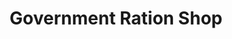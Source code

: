 ---
title: "Government Ration Shop"
url: /sulthan-bathery/government-ration-shop/
shop: convenience
---